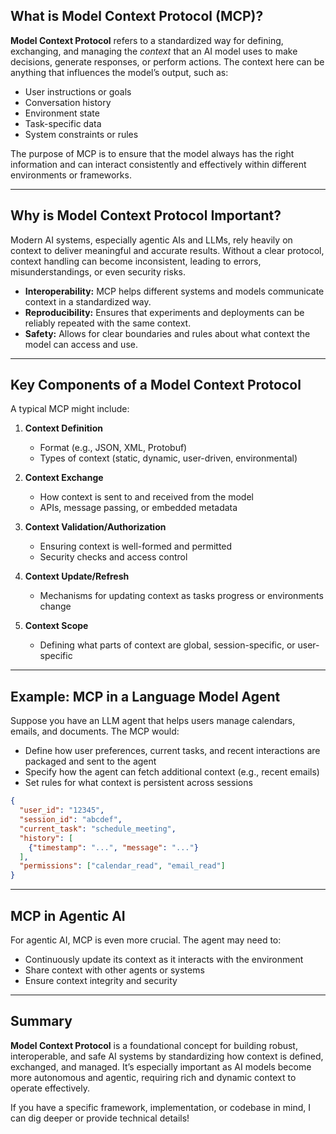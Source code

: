 
## What is Model Context Protocol (MCP)?

**Model Context Protocol** refers to a standardized way for defining, exchanging, and managing the *context* that an AI model uses to make decisions, generate responses, or perform actions. The context here can be anything that influences the model’s output, such as:

- User instructions or goals
- Conversation history
- Environment state
- Task-specific data
- System constraints or rules

The purpose of MCP is to ensure that the model always has the right information and can interact consistently and effectively within different environments or frameworks.

---

## Why is Model Context Protocol Important?

Modern AI systems, especially agentic AIs and LLMs, rely heavily on context to deliver meaningful and accurate results. Without a clear protocol, context handling can become inconsistent, leading to errors, misunderstandings, or even security risks.

- **Interoperability:** MCP helps different systems and models communicate context in a standardized way.
- **Reproducibility:** Ensures that experiments and deployments can be reliably repeated with the same context.
- **Safety:** Allows for clear boundaries and rules about what context the model can access and use.

---

## Key Components of a Model Context Protocol

A typical MCP might include:

1. **Context Definition**
   - Format (e.g., JSON, XML, Protobuf)
   - Types of context (static, dynamic, user-driven, environmental)

2. **Context Exchange**
   - How context is sent to and received from the model
   - APIs, message passing, or embedded metadata

3. **Context Validation/Authorization**
   - Ensuring context is well-formed and permitted
   - Security checks and access control

4. **Context Update/Refresh**
   - Mechanisms for updating context as tasks progress or environments change

5. **Context Scope**
   - Defining what parts of context are global, session-specific, or user-specific

---

## Example: MCP in a Language Model Agent

Suppose you have an LLM agent that helps users manage calendars, emails, and documents. The MCP would:

- Define how user preferences, current tasks, and recent interactions are packaged and sent to the agent
- Specify how the agent can fetch additional context (e.g., recent emails)
- Set rules for what context is persistent across sessions

```json
{
  "user_id": "12345",
  "session_id": "abcdef",
  "current_task": "schedule_meeting",
  "history": [
    {"timestamp": "...", "message": "..."}
  ],
  "permissions": ["calendar_read", "email_read"]
}
```

---

## MCP in Agentic AI

For agentic AI, MCP is even more crucial. The agent may need to:

- Continuously update its context as it interacts with the environment
- Share context with other agents or systems
- Ensure context integrity and security

---

## Summary

**Model Context Protocol** is a foundational concept for building robust, interoperable, and safe AI systems by standardizing how context is defined, exchanged, and managed. It’s especially important as AI models become more autonomous and agentic, requiring rich and dynamic context to operate effectively.

If you have a specific framework, implementation, or codebase in mind, I can dig deeper or provide technical details!
